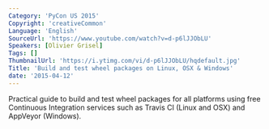 ```yaml
---
Category: 'PyCon US 2015'
Copyright: 'creativeCommon'
Language: 'English'
SourceUrl: 'https://www.youtube.com/watch?v=d-p6lJJObLU'
Speakers: [Olivier Grisel]
Tags: []
ThumbnailUrl: 'https://i.ytimg.com/vi/d-p6lJJObLU/hqdefault.jpg'
Title: 'Build and test wheel packages on Linux, OSX & Windows'
date: '2015-04-12'
---
```

Practical guide to build and test wheel packages for all platforms using free
Continuous Integration services such as Travis CI (Linux and OSX) and AppVeyor
(Windows).
